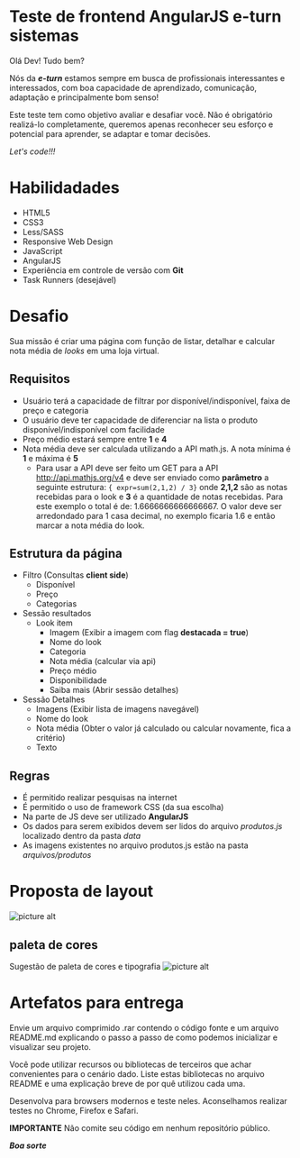 # Teste de frontend AngularJS e-turn sistemas

Olá Dev! Tudo bem?

Nós da ***e-turn*** estamos sempre em busca de profissionais interessantes e interessados, com boa capacidade de aprendizado, comunicação, adaptação e principalmente bom senso!

Este teste tem como objetivo avaliar e desafiar você. Não é obrigatório realizá-lo completamente, queremos apenas reconhecer seu esforço e potencial para aprender, se adaptar e tomar decisões.

*Let's code!!!*

# Habilidadades
* HTML5
* CSS3
* Less/SASS
* Responsive Web Design
* JavaScript
* AngularJS
* Experiência em controle de versão com **Git**
* Task Runners (desejável)

# Desafio 
Sua missão é criar uma página com função de  listar, detalhar e calcular nota média de *looks* em uma loja virtual.

## Requisitos
* Usuário terá a capacidade de filtrar por disponível/indisponível, faixa de preço e categoria
* O usuário deve ter capacidade de diferenciar na lista o produto disponível/indisponível com facilidade
* Preço médio estará sempre entre  **1** e **4**
* Nota média deve ser calculada utilizando a API math.js. A nota mínima é **1** e máxima é **5**
  * Para usar a API deve ser feito um GET para a API http://api.mathjs.org/v4 e deve ser enviado como **parâmetro** a seguinte estrutura: `{ expr=sum(2,1,2) / 3}` onde **2,1,2** são as notas recebidas para o look e **3** é a quantidade de notas recebidas. Para este exemplo o total é de: 1.6666666666666667. O valor deve ser arredondado para 1 casa decimal, no exemplo ficaria 1.6 e então marcar a nota média do look.

## Estrutura da página

* Filtro (Consultas **client side**)
   * Disponível 
   * Preço 
   * Categorias
* Sessão resultados
   * Look item
     * Imagem (Exibir a imagem com flag **destacada = true**)
     * Nome do look
     * Categoria 
     * Nota média (calcular via api)
     * Preço médio
     * Disponibilidade
     * Saiba mais (Abrir sessão detalhes)
 * Sessão Detalhes
    * Imagens (Exibir lista de imagens navegável)
    * Nome do look
    * Nota média (Obter o valor já calculado ou calcular novamente, fica a critério)
    * Texto
  

## Regras
* É permitido realizar pesquisas na internet
* É permitido o uso de framework CSS (da sua escolha)
* Na parte de JS deve ser utilizado **AngularJS**
* Os dados para serem exibidos devem ser lidos do arquivo *produtos.js* localizado dentro da pasta *data*
* As imagens existentes no arquivo produtos.js estão na pasta *arquivos/produtos*



# Proposta de layout
![picture alt](https://github.com/eTurn/teste-frontend-angularjs/blob/master/arquivos/Wireframe/pagina_looks.jpg "Wireframe")

## paleta de cores
Sugestão de paleta de cores e tipografia 
![picture alt](https://github.com/eTurn/teste-frontend-angularjs/blob/master/arquivos/Wireframe/paleta_cores.jpg "Wireframe")

# Artefatos para entrega
Envie um arquivo comprimido .rar contendo o código fonte e um arquivo README.md explicando o passo a passo de como podemos inicializar e visualizar seu projeto.

Você pode utilizar recursos ou bibliotecas de terceiros que achar convenientes para o cenário dado. Liste estas bibliotecas no arquivo README e uma explicação breve de por quê utilizou cada uma.

Desenvolva para browsers modernos e teste neles. Aconselhamos realizar testes no Chrome, Firefox e Safari.

**IMPORTANTE**
Não comite seu código em nenhum repositório público.

***Boa sorte***
